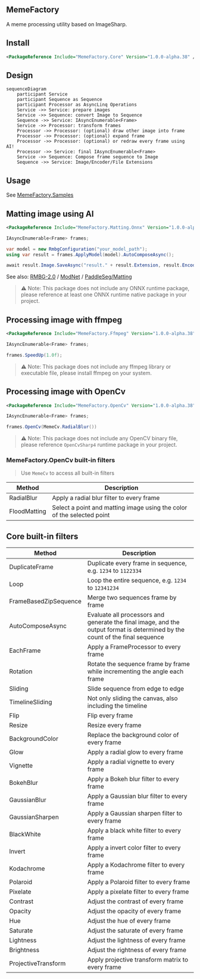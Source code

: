 MemeFactory
----
A meme processing utility based on ImageSharp.

## Install
```xml
<PackageReference Include="MemeFactory.Core" Version="1.0.0-alpha.38" />
```

## Design
```mermaid
sequenceDiagram
    participant Service
    participant Sequence as Sequence
    participant Processor as AsyncLinq Operations
    Service ->> Service: prepare images
    Service ->> Sequence: convert Image to Sequence
    Sequence ->> Service: IAsyncEnumerable<Frame>
    Service ->> Processor: transform frames
    Processor ->> Processor: (optional) draw other image into frame
    Processor ->> Processor: (optional) expand frame
    Processor ->> Processor: (optional) or redraw every frame using AI!
    Processor ->> Service: final IAsyncEnumerable<Frame>
    Service ->> Sequence: Compose frame sequence to Image
    Sequence ->> Service: Image/Encoder/File Extensions
```

## Usage
See [MemeFactory.Samples](MemeFactory.Samples)

## Matting image using AI
```xml
<PackageReference Include="MemeFactory.Matting.Onnx" Version="1.0.0-alpha.38" />
```
```csharp
IAsyncEnumerable<Frame> frames;

var model = new RmbgConfiguration("your_model_path");
using var result = frames.ApplyModel(model).AutoComposeAsync();

await result.Image.SaveAsync("result." + result.Extension, result.Encoder);
```
See also: [RMBG-2.0](https://huggingface.co/briaai/RMBG-2.0) / [ModNet](https://github.com/ZHKKKe/MODNet) / [PaddleSeg/Matting](https://github.com/PaddlePaddle/PaddleSeg/tree/develop/Matting) 

> ⚠ Note: This package does not include any ONNX runtime package,
> please reference at least one ONNX runtime native package in your project.

## Processing image with ffmpeg
```xml
<PackageReference Include="MemeFactory.Ffmpeg" Version="1.0.0-alpha.38" />
```
```csharp
IAsyncEnumerable<Frame> frames;

frames.SpeedUp(1.0f);
```
> ⚠ Note: This package does not include any ffmpeg library or executable file,
> please install ffmpeg on your system. 

## Processing image with OpenCv
```xml
<PackageReference Include="MemeFactory.OpenCv" Version="1.0.0-alpha.38" />
```
```csharp
IAsyncEnumerable<Frame> frames;

frames.OpenCv(MemeCv.RadialBlur())
```
> ⚠ Note: This package does not include any OpenCV binary file,
> please reference `OpenCvSharp4` runtime package in your project.


### MemeFactory.OpenCv built-in filters
> Use `MemeCv` to access all built-in filters

| Method       | Description                                                            |
|--------------|------------------------------------------------------------------------|
| RadialBlur   | Apply a radial blur filter to every frame                              |
| FloodMatting | Select a point and matting image using the color of the selected point |

## Core built-in filters 

| Method                | Description                                                                                                                  |
|-----------------------|------------------------------------------------------------------------------------------------------------------------------|
| DuplicateFrame        | Duplicate every frame in sequence, e.g. `1234` to `1122334`                                                                  |
| Loop                  | Loop the entire sequence, e.g. `1234` to `12341234`                                                                          |
| FrameBasedZipSequence | Merge two sequences frame by frame                                                                                           |
| AutoComposeAsync      | Evaluate all processors and generate the final image, and the output format is determined by the count of the final sequence | 
| EachFrame             | Apply a FrameProcessor to every frame                                                                                        |
| Rotation              | Rotate the sequence frame by frame while incrementing the angle each frame                                                   |
| Sliding               | Slide sequence from edge to edge                                                                                             |
| TimelineSliding       | Not only sliding the canvas, also including the timeline                                                                     |
| Flip                  | Flip every frame                                                                                                             |
| Resize                | Resize every frame                                                                                                           |
| BackgroundColor       | Replace the background color of every frame                                                                                  |
| Glow                  | Apply a radial glow to every frame                                                                                           |
| Vignette              | Apply a radial vignette to every frame                                                                                       |
| BokehBlur             | Apply a Bokeh blur filter to every frame                                                                                     |
| GaussianBlur          | Apply a Gaussian blur filter to every frame                                                                                  |
| GaussianSharpen       | Apply a Gaussian sharpen filter to every frame                                                                               |
| BlackWhite            | Apply a black white filter to every frame                                                                                    |
| Invert                | Apply a invert color filter to every frame                                                                                   |
| Kodachrome            | Apply a Kodachrome filter to every frame                                                                                     |
| Polaroid              | Apply a Polaroid filter to every frame                                                                                       |
| Pixelate              | Apply a pixelate filter to every frame                                                                                       |
| Contrast              | Adjust the contrast of every frame                                                                                           |
| Opacity               | Adjust the opacity of every frame                                                                                            |
| Hue                   | Adjust the hue of every frame                                                                                                |
| Saturate              | Adjust the saturate of every frame                                                                                           |
| Lightness             | Adjust the lightness of every frame                                                                                          |
| Brightness            | Adjust the rightness of every frame                                                                                          |
| ProjectiveTransform   | Apply projective transform matrix to every frame                                                                             |
